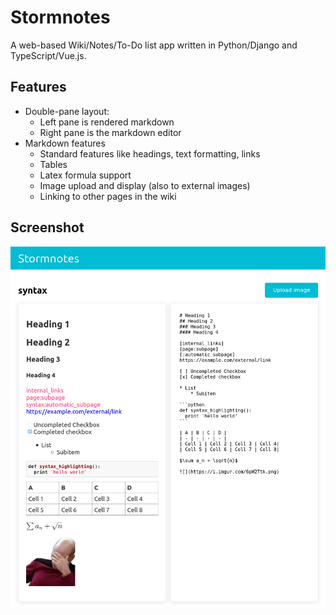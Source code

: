 # Stormnotes

A web-based Wiki/Notes/To-Do list app written in Python/Django and TypeScript/Vue.js.

## Features

- Double-pane layout:
  - Left pane is rendered markdown
  - Right pane is the markdown editor
- Markdown features
  - Standard features like headings, text formatting, links
  - Tables
  - Latex formula support
  - Image upload and display (also to external images)
  - Linking to other pages in the wiki

## Screenshot

![Screentshot](https://raw.githubusercontent.com/fotcorn/stormnotes/master/screenshot.png)
